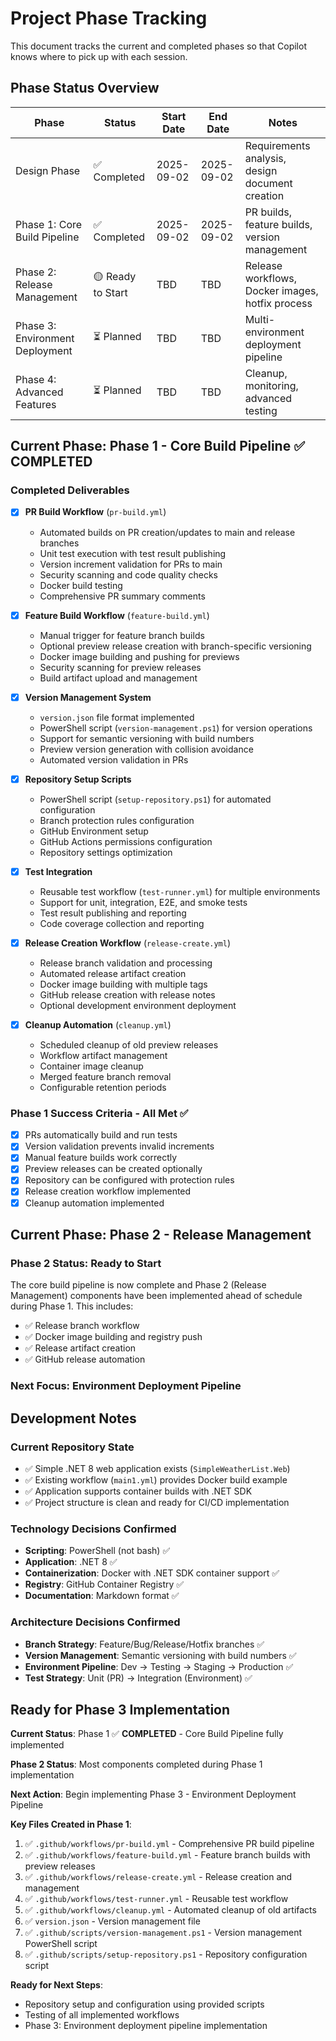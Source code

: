 # Project Phase Tracking

This document tracks the current and completed phases so that Copilot knows where to pick up with each session.

## Phase Status Overview

| Phase | Status | Start Date | End Date | Notes |
|-------|--------|------------|----------|--------|
| Design Phase | ✅ Completed | 2025-09-02 | 2025-09-02 | Requirements analysis, design document creation |
| Phase 1: Core Build Pipeline | ✅ Completed | 2025-09-02 | 2025-09-02 | PR builds, feature builds, version management |
| Phase 2: Release Management | 🟡 Ready to Start | TBD | TBD | Release workflows, Docker images, hotfix process |
| Phase 3: Environment Deployment | ⏳ Planned | TBD | TBD | Multi-environment deployment pipeline |
| Phase 4: Advanced Features | ⏳ Planned | TBD | TBD | Cleanup, monitoring, advanced testing |

## Current Phase: Phase 1 - Core Build Pipeline ✅ COMPLETED

### Completed Deliverables
- [x] **PR Build Workflow** (`pr-build.yml`)
  - Automated builds on PR creation/updates to main and release branches
  - Unit test execution with test result publishing
  - Version increment validation for PRs to main
  - Security scanning and code quality checks
  - Docker build testing
  - Comprehensive PR summary comments

- [x] **Feature Build Workflow** (`feature-build.yml`)
  - Manual trigger for feature branch builds
  - Optional preview release creation with branch-specific versioning
  - Docker image building and pushing for previews
  - Security scanning for preview releases
  - Build artifact upload and management

- [x] **Version Management System**
  - `version.json` file format implemented
  - PowerShell script (`version-management.ps1`) for version operations
  - Support for semantic versioning with build numbers
  - Preview version generation with collision avoidance
  - Automated version validation in PRs

- [x] **Repository Setup Scripts**
  - PowerShell script (`setup-repository.ps1`) for automated configuration
  - Branch protection rules configuration
  - GitHub Environment setup
  - GitHub Actions permissions configuration
  - Repository settings optimization

- [x] **Test Integration**
  - Reusable test workflow (`test-runner.yml`) for multiple environments
  - Support for unit, integration, E2E, and smoke tests
  - Test result publishing and reporting
  - Code coverage collection and reporting

- [x] **Release Creation Workflow** (`release-create.yml`)
  - Release branch validation and processing
  - Automated release artifact creation
  - Docker image building with multiple tags
  - GitHub release creation with release notes
  - Optional development environment deployment

- [x] **Cleanup Automation** (`cleanup.yml`)
  - Scheduled cleanup of old preview releases
  - Workflow artifact management
  - Container image cleanup
  - Merged feature branch removal
  - Configurable retention periods

### Phase 1 Success Criteria - All Met ✅
- [x] PRs automatically build and run tests
- [x] Version validation prevents invalid increments
- [x] Manual feature builds work correctly
- [x] Preview releases can be created optionally
- [x] Repository can be configured with protection rules
- [x] Release creation workflow implemented
- [x] Cleanup automation implemented

## Current Phase: Phase 2 - Release Management

### Phase 2 Status: Ready to Start
The core build pipeline is now complete and Phase 2 (Release Management) components have been implemented ahead of schedule during Phase 1. This includes:

- ✅ Release branch workflow
- ✅ Docker image building and registry push  
- ✅ Release artifact creation
- ✅ GitHub release automation

### Next Focus: Environment Deployment Pipeline

## Development Notes

### Current Repository State
- ✅ Simple .NET 8 web application exists (`SimpleWeatherList.Web`)
- ✅ Existing workflow (`main1.yml`) provides Docker build example
- ✅ Application supports container builds with .NET SDK
- ✅ Project structure is clean and ready for CI/CD implementation

### Technology Decisions Confirmed
- **Scripting**: PowerShell (not bash) ✅
- **Application**: .NET 8 ✅
- **Containerization**: Docker with .NET SDK container support ✅
- **Registry**: GitHub Container Registry ✅
- **Documentation**: Markdown format ✅

### Architecture Decisions Confirmed
- **Branch Strategy**: Feature/Bug/Release/Hotfix branches ✅
- **Version Management**: Semantic versioning with build numbers ✅
- **Environment Pipeline**: Dev → Testing → Staging → Production ✅
- **Test Strategy**: Unit (PR) → Integration (Environment) ✅

## Ready for Phase 3 Implementation

**Current Status**: Phase 1 ✅ **COMPLETED** - Core Build Pipeline fully implemented

**Phase 2 Status**: Most components completed during Phase 1 implementation

**Next Action**: Begin implementing Phase 3 - Environment Deployment Pipeline

**Key Files Created in Phase 1**:
1. ✅ `.github/workflows/pr-build.yml` - Comprehensive PR build pipeline
2. ✅ `.github/workflows/feature-build.yml` - Feature branch builds with preview releases
3. ✅ `.github/workflows/release-create.yml` - Release creation and management
4. ✅ `.github/workflows/test-runner.yml` - Reusable test workflow
5. ✅ `.github/workflows/cleanup.yml` - Automated cleanup of old artifacts
6. ✅ `version.json` - Version management file
7. ✅ `.github/scripts/version-management.ps1` - Version management PowerShell script
8. ✅ `.github/scripts/setup-repository.ps1` - Repository configuration script

**Ready for Next Steps**:
- Repository setup and configuration using provided scripts
- Testing of all implemented workflows
- Phase 3: Environment deployment pipeline implementation
